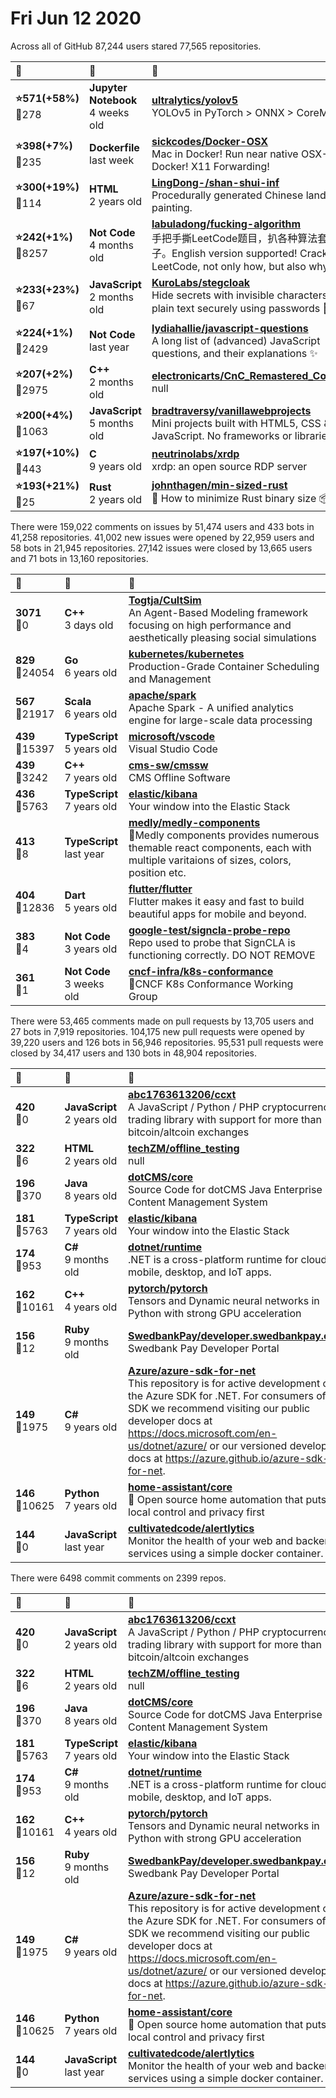 # Fri Jun 12 2020

Across all of GitHub 87,244 users stared 
77,565 repositories. 

| :page_with_curl: | :calendar: | :page_with_curl: |
| :--- | :--- | :--- |
| **:star:571(+58%)**<br>:twisted_rightwards_arrows:278 | **Jupyter Notebook**<br>4 weeks old | **[ultralytics/yolov5](https://github.com/ultralytics/yolov5)**<br>YOLOv5 in PyTorch > ONNX > CoreML > iOS |
| **:star:398(+7%)**<br>:twisted_rightwards_arrows:235 | **Dockerfile**<br>last week | **[sickcodes/Docker-OSX](https://github.com/sickcodes/Docker-OSX)**<br>Mac in Docker! Run near native OSX-KVM in Docker! X11 Forwarding! |
| **:star:300(+19%)**<br>:twisted_rightwards_arrows:114 | **HTML**<br>2 years old | **[LingDong-/shan-shui-inf](https://github.com/LingDong-/shan-shui-inf)**<br>Procedurally generated Chinese landscape painting. |
| **:star:242(+1%)**<br>:twisted_rightwards_arrows:8257 | **Not Code**<br>4 months old | **[labuladong/fucking-algorithm](https://github.com/labuladong/fucking-algorithm)**<br>手把手撕LeetCode题目，扒各种算法套路的裤子。English version supported! Crack LeetCode, not only how, but also why.  |
| **:star:233(+23%)**<br>:twisted_rightwards_arrows:67 | **JavaScript**<br>2 months old | **[KuroLabs/stegcloak](https://github.com/KuroLabs/stegcloak)**<br>Hide secrets with invisible characters in plain text securely using passwords 🧙🏻‍♂️⭐ |
| **:star:224(+1%)**<br>:twisted_rightwards_arrows:2429 | **Not Code**<br>last year | **[lydiahallie/javascript-questions](https://github.com/lydiahallie/javascript-questions)**<br>A long list of (advanced) JavaScript questions, and their explanations :sparkles:   |
| **:star:207(+2%)**<br>:twisted_rightwards_arrows:2975 | **C++**<br>2 months old | **[electronicarts/CnC_Remastered_Collection](https://github.com/electronicarts/CnC_Remastered_Collection)**<br>null |
| **:star:200(+4%)**<br>:twisted_rightwards_arrows:1063 | **JavaScript**<br>5 months old | **[bradtraversy/vanillawebprojects](https://github.com/bradtraversy/vanillawebprojects)**<br>Mini projects built with HTML5, CSS & JavaScript. No frameworks or libraries |
| **:star:197(+10%)**<br>:twisted_rightwards_arrows:443 | **C**<br>9 years old | **[neutrinolabs/xrdp](https://github.com/neutrinolabs/xrdp)**<br>xrdp: an open source RDP server |
| **:star:193(+21%)**<br>:twisted_rightwards_arrows:25 | **Rust**<br>2 years old | **[johnthagen/min-sized-rust](https://github.com/johnthagen/min-sized-rust)**<br>🦀 How to minimize Rust binary size 📦 |

There were 159,022 comments on issues by 51,474 users and 433 bots in 41,258 repositories.
41,002 new issues were opened by 22,959 users and 58 bots in 21,945 repositories.
27,142 issues were closed by 13,665 users and 71 bots in 13,160 repositories.

| :speech_balloon: | :calendar: | :page_with_curl: |
| :--- | :--- | :--- |
| **3071**<br>:twisted_rightwards_arrows:0 | **C++**<br>3 days old | **[Togtja/CultSim](https://github.com/Togtja/CultSim)**<br>An Agent-Based Modeling framework focusing on high performance and aesthetically pleasing social simulations |
| **829**<br>:twisted_rightwards_arrows:24054 | **Go**<br>6 years old | **[kubernetes/kubernetes](https://github.com/kubernetes/kubernetes)**<br>Production-Grade Container Scheduling and Management |
| **567**<br>:twisted_rightwards_arrows:21917 | **Scala**<br>6 years old | **[apache/spark](https://github.com/apache/spark)**<br>Apache Spark - A unified analytics engine for large-scale data processing |
| **439**<br>:twisted_rightwards_arrows:15397 | **TypeScript**<br>5 years old | **[microsoft/vscode](https://github.com/microsoft/vscode)**<br>Visual Studio Code |
| **439**<br>:twisted_rightwards_arrows:3242 | **C++**<br>7 years old | **[cms-sw/cmssw](https://github.com/cms-sw/cmssw)**<br>CMS Offline Software |
| **436**<br>:twisted_rightwards_arrows:5763 | **TypeScript**<br>7 years old | **[elastic/kibana](https://github.com/elastic/kibana)**<br>Your window into the Elastic Stack |
| **413**<br>:twisted_rightwards_arrows:8 | **TypeScript**<br>last year | **[medly/medly-components](https://github.com/medly/medly-components)**<br>🚀Medly components provides numerous themable react components, each with multiple varitaions of sizes, colors, position etc. |
| **404**<br>:twisted_rightwards_arrows:12836 | **Dart**<br>5 years old | **[flutter/flutter](https://github.com/flutter/flutter)**<br>Flutter makes it easy and fast to build beautiful apps for mobile and beyond. |
| **383**<br>:twisted_rightwards_arrows:4 | **Not Code**<br>3 years old | **[google-test/signcla-probe-repo](https://github.com/google-test/signcla-probe-repo)**<br>Repo used to probe that SignCLA is functioning correctly.  DO NOT REMOVE |
| **361**<br>:twisted_rightwards_arrows:1 | **Not Code**<br>3 weeks old | **[cncf-infra/k8s-conformance](https://github.com/cncf-infra/k8s-conformance)**<br>🧪CNCF K8s Conformance Working Group |

There were 53,465 comments made on pull requests by 13,705 users and 27 bots in 7,919 repositories.
104,175 new pull requests were opened by 39,220 users and 126 bots in 56,946 repositories.
95,531 pull requests were closed by 34,417 users and 130 bots in 48,904 repositories.

| :speech_balloon: | :calendar: | :page_with_curl: |
| :--- | :--- | :--- |
| **420**<br>:twisted_rightwards_arrows:0 | **JavaScript**<br>2 years old | **[abc1763613206/ccxt](https://github.com/abc1763613206/ccxt)**<br>A JavaScript / Python / PHP cryptocurrency trading library with support for more than 100 bitcoin/altcoin exchanges |
| **322**<br>:twisted_rightwards_arrows:6 | **HTML**<br>2 years old | **[techZM/offline_testing](https://github.com/techZM/offline_testing)**<br>null |
| **196**<br>:twisted_rightwards_arrows:370 | **Java**<br>8 years old | **[dotCMS/core](https://github.com/dotCMS/core)**<br>Source Code for dotCMS Java Enterprise Content Management System |
| **181**<br>:twisted_rightwards_arrows:5763 | **TypeScript**<br>7 years old | **[elastic/kibana](https://github.com/elastic/kibana)**<br>Your window into the Elastic Stack |
| **174**<br>:twisted_rightwards_arrows:953 | **C#**<br>9 months old | **[dotnet/runtime](https://github.com/dotnet/runtime)**<br>.NET is a cross-platform runtime for cloud, mobile, desktop, and IoT apps. |
| **162**<br>:twisted_rightwards_arrows:10161 | **C++**<br>4 years old | **[pytorch/pytorch](https://github.com/pytorch/pytorch)**<br>Tensors and Dynamic neural networks in Python with strong GPU acceleration |
| **156**<br>:twisted_rightwards_arrows:12 | **Ruby**<br>9 months old | **[SwedbankPay/developer.swedbankpay.com](https://github.com/SwedbankPay/developer.swedbankpay.com)**<br>Swedbank Pay Developer Portal |
| **149**<br>:twisted_rightwards_arrows:1975 | **C#**<br>9 years old | **[Azure/azure-sdk-for-net](https://github.com/Azure/azure-sdk-for-net)**<br>This repository is for active development of the Azure SDK for .NET. For consumers of the SDK we recommend visiting our public developer docs at https://docs.microsoft.com/en-us/dotnet/azure/ or our versioned developer docs at https://azure.github.io/azure-sdk-for-net.  |
| **146**<br>:twisted_rightwards_arrows:10625 | **Python**<br>7 years old | **[home-assistant/core](https://github.com/home-assistant/core)**<br>:house_with_garden: Open source home automation that puts local control and privacy first |
| **144**<br>:twisted_rightwards_arrows:0 | **JavaScript**<br>last year | **[cultivatedcode/alertlytics](https://github.com/cultivatedcode/alertlytics)**<br>Monitor the health of your web and backend services using a simple docker container. |

There were 6498 commit comments on 2399 repos.

| :speech_balloon: | :calendar: | :page_with_curl: |
| :--- | :--- | :--- |
| **420**<br>:twisted_rightwards_arrows:0 | **JavaScript**<br>2 years old | **[abc1763613206/ccxt](https://github.com/abc1763613206/ccxt)**<br>A JavaScript / Python / PHP cryptocurrency trading library with support for more than 100 bitcoin/altcoin exchanges |
| **322**<br>:twisted_rightwards_arrows:6 | **HTML**<br>2 years old | **[techZM/offline_testing](https://github.com/techZM/offline_testing)**<br>null |
| **196**<br>:twisted_rightwards_arrows:370 | **Java**<br>8 years old | **[dotCMS/core](https://github.com/dotCMS/core)**<br>Source Code for dotCMS Java Enterprise Content Management System |
| **181**<br>:twisted_rightwards_arrows:5763 | **TypeScript**<br>7 years old | **[elastic/kibana](https://github.com/elastic/kibana)**<br>Your window into the Elastic Stack |
| **174**<br>:twisted_rightwards_arrows:953 | **C#**<br>9 months old | **[dotnet/runtime](https://github.com/dotnet/runtime)**<br>.NET is a cross-platform runtime for cloud, mobile, desktop, and IoT apps. |
| **162**<br>:twisted_rightwards_arrows:10161 | **C++**<br>4 years old | **[pytorch/pytorch](https://github.com/pytorch/pytorch)**<br>Tensors and Dynamic neural networks in Python with strong GPU acceleration |
| **156**<br>:twisted_rightwards_arrows:12 | **Ruby**<br>9 months old | **[SwedbankPay/developer.swedbankpay.com](https://github.com/SwedbankPay/developer.swedbankpay.com)**<br>Swedbank Pay Developer Portal |
| **149**<br>:twisted_rightwards_arrows:1975 | **C#**<br>9 years old | **[Azure/azure-sdk-for-net](https://github.com/Azure/azure-sdk-for-net)**<br>This repository is for active development of the Azure SDK for .NET. For consumers of the SDK we recommend visiting our public developer docs at https://docs.microsoft.com/en-us/dotnet/azure/ or our versioned developer docs at https://azure.github.io/azure-sdk-for-net.  |
| **146**<br>:twisted_rightwards_arrows:10625 | **Python**<br>7 years old | **[home-assistant/core](https://github.com/home-assistant/core)**<br>:house_with_garden: Open source home automation that puts local control and privacy first |
| **144**<br>:twisted_rightwards_arrows:0 | **JavaScript**<br>last year | **[cultivatedcode/alertlytics](https://github.com/cultivatedcode/alertlytics)**<br>Monitor the health of your web and backend services using a simple docker container. |

